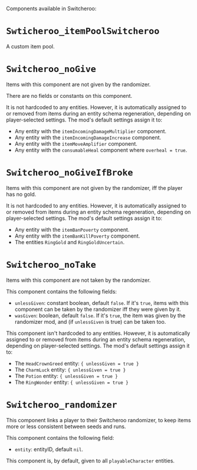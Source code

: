 Components available in Switcheroo:

# `Swticheroo_itemPoolSwitcheroo`
A custom item pool.

# `Switcheroo_noGive`
Items with this component are not given by the randomizer.

There are no fields or constants on this component.

It is not hardcoded to any entities. However, it is automatically assigned to or removed from items during an entity schema regeneration, depending on player-selected settings. The mod's default settings assign it to:

* Any entity with the `itemIncomingDamageMultiplier` component.
* Any entity with the `itemIncomingDamageIncrease` component.
* Any entity with the `itemMoveAmplifier` component.
* Any entity with the `consumableHeal` component where `overheal = true`.

# `Switcheroo_noGiveIfBroke`
Items with this component are not given by the randomizer, iff the player has no gold.

It is not hardcoded to any entities. However, it is automatically assigned to or removed from items during an entity schema regeneration, depending on player-selected settings. The mod's default settings assign it to:

* Any entity with the `itemBanPoverty` component.
* Any entity with the `itemBanKillPoverty` component.
* The entities `RingGold` and `RingGoldUncertain`.

# `Switcheroo_noTake`
Items with this component are not taken by the randomizer.

This component contains the following fields:

* `unlessGiven`: constant boolean, default `false`. If it's `true`, items with this component can be taken by the randomizer iff they were given by it.
* `wasGiven`: boolean, default `false`. If it's `true`, the item was given by the randomizer mod, and (if `unlessGiven` is true) can be taken too.

This component isn't hardcoded to any entities. However, it is automatically assigned to or removed from items during an entity schema regeneration, depending on player-selected settings. The mod's default settings assign it to:

* The `HeadCrownGreed` entity: `{ unlessGiven = true }`
* The `CharmLuck` entity: `{ unlessGiven = true }`
* The `Potion` entity: `{ unlessGiven = true }`
* The `RingWonder` entity: `{ unlessGiven = true }`

# `Switcheroo_randomizer`
This component links a player to their Switcheroo randomizer, to keep items more or less consistent between seeds and runs.

This component contains the following field:

* `entity`: entityID, default `nil`.

This component is, by default, given to all `playableCharacter` entities.